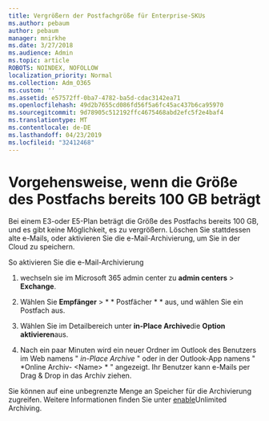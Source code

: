 ```yaml
---
title: Vergrößern der Postfachgröße für Enterprise-SKUs
ms.author: pebaum
author: pebaum
manager: mnirkhe
ms.date: 3/27/2018
ms.audience: Admin
ms.topic: article
ROBOTS: NOINDEX, NOFOLLOW
localization_priority: Normal
ms.collection: Adm_O365
ms.custom: ''
ms.assetid: e57572ff-0ba7-4782-ba5d-cdac3142ea71
ms.openlocfilehash: 49d2b7655cd086fd56f5a6fc45ac437b6ca95970
ms.sourcegitcommit: 9d78905c512192ffc4675468abd2efc5f2e4baf4
ms.translationtype: MT
ms.contentlocale: de-DE
ms.lasthandoff: 04/23/2019
ms.locfileid: "32412468"
---
```

# <a name="what-to-do-if-your-mailbox-size-is-already-100gb"></a>Vorgehensweise, wenn die Größe des Postfachs bereits 100 GB beträgt

Bei einem E3-oder E5-Plan beträgt die Größe des Postfachs bereits 100 GB, und es gibt keine Möglichkeit, es zu vergrößern. Löschen Sie stattdessen alte e-Mails, oder aktivieren Sie die e-Mail-Archivierung, um Sie in der Cloud zu speichern. 
  
So aktivieren Sie die e-Mail-Archivierung
  
1. wechseln sie im Microsoft 365 admin center zu **admin centers** \> **Exchange**. 
    
2. Wählen Sie **Empfänger** \> * * Postfächer * * aus, und wählen Sie ein Postfach aus. 
    
3. Wählen Sie im Detailbereich unter **in-Place Archive**die **Option aktivieren**aus. 
    
4. Nach ein paar Minuten wird ein neuer Ordner im Outlook des Benutzers im Web namens " *in-Place Archive* " oder in der Outlook-App namens " *Online Archiv- \<Name\> * " angezeigt. Ihr Benutzer kann e-Mails per Drag & Drop in das Archiv ziehen. 
    
Sie können auf eine unbegrenzte Menge an Speicher für die Archivierung zugreifen. Weitere Informationen finden Sie unter [enable](https://support.office.com/article/enable-unlimited-archiving-in-office-365-admin-help-e2a789f2-9962-4960-9fd4-a00aa063559e)Unlimited Archiving.
  

